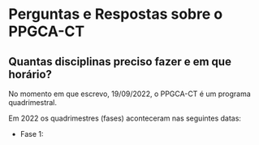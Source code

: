 # Perguntas e Respostas sobre o PPGCA-CT

## Quantas disciplinas preciso fazer e em que horário?

No momento em que escrevo, 19/09/2022, o PPGCA-CT é um programa quadrimestral.

Em 2022 os quadrimestres (fases) aconteceram nas seguintes datas:
  - Fase 1: 
